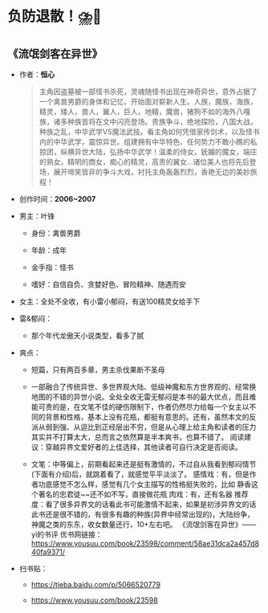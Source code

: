 # 负防退散！⛈️🤢

## 《流氓剑客在异世》

- 作者：**恒心**
  
    > 主角因盗墓被一部怪书杀死，灵魂随怪书出现在神奇异世，意外占据了一个禽兽男爵的身体和记忆，开始面对崭新人生。人族，魔族，海族，精灵，矮人，兽人，翼人，巨人，地精，魔兽，猪狗不如的海外八嘎族，诸多种族皆将在文中闪亮登场。贵族争斗，绝地探险，八国大战，种族之乱，中华武学VS魔法武技。看主角如何凭借家传剑术，以及怪书内的中华武学，震惊异世。组建拥有中华特色、任何势力不敢小瞧的私掠团，纵横异世大陆，弘扬中华武学！温柔的侍女，妩媚的魔女，端庄的熟女，精明的商女，痴心的精灵，高贵的翼女…诸位美人也将先后登场，展开啼笑皆非的争斗大戏，衬托主角轰轰烈烈，香艳无边的美妙旅程！

- 创作时间：**2006~2007**

- 男主：叶锋

  * 身份：禽兽男爵
  
  * 年龄：成年
  * 金手指：怪书
  * 嗜好：自信自负、贪婪好色、冒险精神、随遇而安

- 女主：全处不全收，有小雷小郁闷，有送100精灵女给手下

- 雷&郁闷：

  * 那个年代龙傲天小说类型，看多了腻

- 爽点：
  
  * 短篇，只有两百多章，男主杀伐果断不圣母

  * 一部融合了传统异世、多世界观大陆、低级神魔和东方世界观的、经常换地图的不错的异世小说。全处全收无雷无郁闷是本书的最大优点，而且难能可贵的是，在文笔不佳的硬伤限制下，作者仍然尽力给每一个女主以不同的背景和性格，基本上没有花瓶，都挺有意思的。还有，虽然本文的反派从弱到强、从逗比到正经层出不穷，但是从心理上给主角和读者的压力其实并不打算太大，总而言之依然算是半本爽书，也算不错了。
  阅读建议：穿越异界文爱好者的上佳选择，其他读者可自行决定是否阅读。

  * 文笔：中等偏上，前期看起来还是挺有激情的，不过自从我看到郁闷情节(下面有介绍)后，就跳着看了，就感觉平平淡淡了。
  感情戏：有，但是作者功底感觉不怎么样，感觉有几个女主描写的性格挺失败的，比如
  静香这个著名的忠君徒~~还不如不写，直接做花瓶
  肉戏：有，还有名器
  推荐度：看了很多异界文的话看此书可能激情不起来，如果是初涉异界文的话此书还是很不错的，有很多有趣的种族(异界中经常出现的)，大陆纷争，神魔之类的东东，收女数量还行，10+左右吧。
  《流氓剑客在异世》——yi的书评
  优书网链接：https://www.yousuu.com/book/23598/comment/58ae31dca2a457d840fa9371/

- 扫书贴：
  
  * <https://tieba.baidu.com/p/5066520779>

  * <https://www.yousuu.com/book/23598>